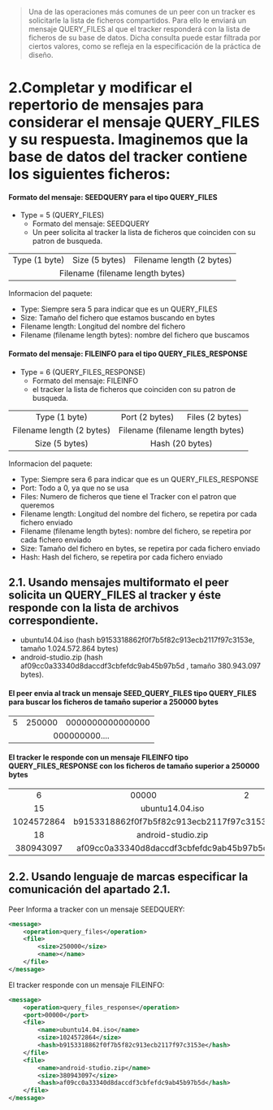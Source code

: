 
> Una de las operaciones más comunes de un peer con un tracker es solicitarle la lista de ficheros compartidos. Para ello le enviará un mensaje QUERY_FILES al que el tracker responderá con la lista de ficheros de su base de datos. Dicha consulta puede estar filtrada por ciertos valores, como se refleja en la especificación de la práctica de diseño.

# 2.Completar y modificar el repertorio de mensajes para considerar el mensaje QUERY_FILES y su respuesta. Imaginemos que la base de datos del tracker contiene los siguientes ficheros:


#### Formato del mensaje: SEEDQUERY para el tipo QUERY_FILES

- Type = 5 (QUERY_FILES)
    - Formato del mensaje: SEEDQUERY
    - Un peer solicita al tracker la lista de ficheros que coinciden con su patron de busqueda.


<table>
    <tr align="center">
        <td>Type (1 byte)</td>
        <td>Size (5 bytes)</td>
        <td>Filename length (2 bytes)</td>
    </tr>
    <tr align="center">
        <td colspan="3" align="center">Filename (filename length bytes)</td>
    </tr>
</table>


Informacion del paquete:

- Type: Siempre sera 5 para indicar que es un QUERY_FILES
- Size: Tamaño del fichero que estamos buscando en bytes
- Filename length: Longitud del nombre del fichero
- Filename (filename length bytes): nombre del fichero que buscamos



#### Formato del mensaje: FILEINFO para el tipo QUERY_FILES_RESPONSE


- Type = 6 (QUERY_FILES_RESPONSE)
    - Formato del mensaje: FILEINFO
    - el tracker la lista de ficheros que coinciden con su patron de busqueda.

<table>
    <tr align="center">
        <td>Type (1 byte)</td>
        <td>Port (2 bytes)</td>
        <td>Files (2 bytes)</td>
    </tr>
    <tr align="center">
        <td>Filename length (2 bytes)</td>
        <td colspan="2">Filename (filename length bytes)</td>
    </tr>
    <tr align="center">
        <td>Size (5 bytes)</td>
        <td colspan="2">Hash (20 bytes)</td>
    </tr>
</table>


Informacion del paquete:

- Type: Siempre sera 6 para indicar que es un QUERY_FILES_RESPONSE
- Port: Todo a 0, ya que no se usa
- Files: Numero de ficheros que tiene el Tracker con el patron que queremos
- Filename length: Longitud del nombre del fichero, se repetira por cada fichero enviado
- Filename (filename length bytes): nombre del fichero, se repetira por cada fichero enviado
- Size: Tamaño del fichero en bytes, se repetira por cada fichero enviado
- Hash: Hash del fichero, se repetira por cada fichero enviado



## 2.1. Usando mensajes multiformato el peer solicita un QUERY_FILES al tracker y éste responde con la lista de archivos correspondiente.

- ubuntu14.04.iso (hash b9153318862f0f7b5f82c913ecb2117f97c3153e, tamaño 1.024.572.864 bytes)
- android-studio.zip (hash af09cc0a33340d8daccdf3cbfefdc9ab45b97b5d , tamaño 380.943.097 bytes).


#### El peer envia al track un mensaje SEED_QUERY_FILES tipo QUERY_FILES para buscar los ficheros de tamaño superior a 250000 bytes


<table>
    <tr align="center">
        <td>5</td>
        <td>250000</td>
        <td>0000000000000000</td>
    </tr>
    <tr align="center">
        <td colspan="3" align="center">000000000....</td>
    </tr>
</table>


#### El tracker le responde con un mensaje FILEINFO tipo QUERY_FILES_RESPONSE con los ficheros de tamaño superior a 250000 bytes


<table>
    <tr align="center">
        <td>6</td>
        <td>00000</td>
        <td>2</td>
    </tr>
    <tr align="center">
        <td>15</td>
        <td colspan="2">ubuntu14.04.iso</td>
    </tr>
    <tr align="center">
        <td>1024572864</td>
        <td colspan="2">b9153318862f0f7b5f82c913ecb2117f97c3153e</td>
    </tr>
    <tr align="center">
        <td>18</td>
        <td colspan="2">android-studio.zip</td>
    </tr>
    <tr align="center">
        <td>380943097</td>
        <td colspan="2">af09cc0a33340d8daccdf3cbfefdc9ab45b97b5d</td>
    </tr>
</table>



## 2.2. Usando lenguaje de marcas especificar la comunicación del apartado 2.1.


Peer Informa a tracker con un mensaje SEEDQUERY:


```xml
<message>
	<operation>query_files</operation>
	<file>
        <size>250000</size>
		<name></name>
    </file>
</message>
```


El tracker responde con un mensaje FILEINFO:

```xml
<message>
	<operation>query_files_response</operation>
	<port>00000</port>
	<file>
		<name>ubuntu14.04.iso</name>
		<size>1024572864</size>
		<hash>b9153318862f0f7b5f82c913ecb2117f97c3153e</hash>
	</file>
	<file>
		<name>android-studio.zip</name>
		<size>380943097</size>
		<hash>af09cc0a33340d8daccdf3cbfefdc9ab45b97b5d</hash>
	</file>
</message>
```

